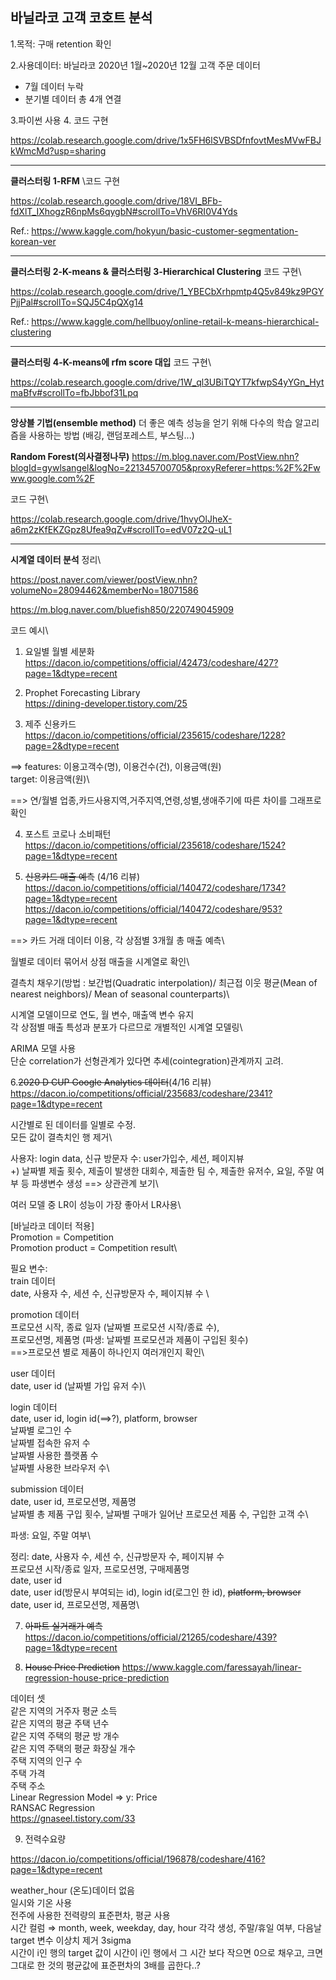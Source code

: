 ## 바닐라코 고객 코호트 분석
1.목적: 구매 retention 확인

2.사용데이터: 바닐라코 2020년 1월~2020년 12월 고객 주문 데이터
- 7월 데이터 누락
- 분기별 데이터 총 4개 연결

3.파이썬 사용
4.
코드 구현

https://colab.research.google.com/drive/1x5FH6lSVBSDfnfovtMesMVwFBJkWmcMd?usp=sharing


----------
**클러스터링 1-RFM**
\코드 구현

https://colab.research.google.com/drive/18VI_BFb-fdXlT_IXhogzR6npMs6qygbN#scrollTo=VhV6RI0V4Yds 

Ref.: https://www.kaggle.com/hokyun/basic-customer-segmentation-korean-ver

----------
**클러스터링 2-K-means & 클러스터링 3-Hierarchical Clustering**
코드 구현\

https://colab.research.google.com/drive/1_YBECbXrhpmtp4Q5v849kz9PGYPjjPal#scrollTo=SQJ5C4pQXg14 

Ref.: https://www.kaggle.com/hellbuoy/online-retail-k-means-hierarchical-clustering

----------
**클러스터링 4-K-means에 rfm score 대입**
코드 구현\

https://colab.research.google.com/drive/1W_ql3UBiTQYT7kfwpS4yYGn_HytmaBfv#scrollTo=fbJbbof31Lpq


----------
**앙상블 기법(ensemble method)**
더 좋은 예측 성능을 얻기 위해 다수의 학습 알고리즘을 사용하는 방법
(배깅, 랜덤포레스트, 부스팅...)

**Random Forest(의사결정나무)**
https://m.blog.naver.com/PostView.nhn?blogId=gywlsangel&logNo=221345700705&proxyReferer=https:%2F%2Fwww.google.com%2F

코드 구현\

https://colab.research.google.com/drive/1hvyOlJheX-a6m2zKfEKZGpz8Ufea9qZv#scrollTo=edV07z2Q-uL1

----------
**시계열 데이터 분석**
정리\

https://post.naver.com/viewer/postView.nhn?volumeNo=28094462&memberNo=18071586 

https://m.blog.naver.com/bluefish850/220749045909 

코드 예시\

 1. 요일별 월별 세분화
https://dacon.io/competitions/official/42473/codeshare/427?page=1&dtype=recent 

 2. Prophet Forecasting Library\
https://dining-developer.tistory.com/25 

 3.  제주 신용카드
https://dacon.io/competitions/official/235615/codeshare/1228?page=2&dtype=recent 

==> features: 이용고객수(명), 이용건수(건), 이용금액(원)\
target: 이용금액(원)\

==> 연/월별 업종,카드사용지역,거주지역,연령,성별,생애주기에 따른 차이를 그래프로 확인

4. 포스트 코로나 소비패턴
https://dacon.io/competitions/official/235618/codeshare/1524?page=1&dtype=recent 

 5.  ~~신용카드 매출 예측~~ (4/16 리뷰)
https://dacon.io/competitions/official/140472/codeshare/1734?page=1&dtype=recent 
https://dacon.io/competitions/official/140472/codeshare/953?page=1&dtype=recent 

==> 카드 거래 데이터 이용, 각 상점별 3개월 총 매출 예측\

월별로 데이터 묶어서 상점 매출을 시계열로 확인\

결측치 채우기(방법 : 보간법(Quadratic interpolation)/ 최근접 이웃 평균(Mean of nearest neighbors)/ Mean of seasonal counterparts)\

시계열 모델이므로 연도, 월 변수, 매출액 변수 유지\
각 상점별 매출 특성과 분포가 다르므로 개별적인 시계열 모델링\

ARIMA 모델 사용\
단순 correlation가 선형관계가 있다면 추세(cointegration)관계까지 고려.

 6.~~2020 D CUP Google Analytics 데이터~~(4/16 리뷰)
https://dacon.io/competitions/official/235683/codeshare/2341?page=1&dtype=recent 

시간별로 된 데이터를 일별로 수정. \
모든 값이 결측치인 행 제거\

사용자: login data, 신규 방문자 수: user가입수,  세션, 페이지뷰\
+)
날짜별 제출 횟수, 제출이 발생한 대회수, 제출한 팀 수, 제출한 유저수, 요일, 주말 여부 등 파생변수 생성 ==> 상관관계 보기\

여러 모델 중 LR이 성능이 가장 좋아서 LR사용\

[바닐라코 데이터 적용]\
Promotion = Competition\
Promotion product = Competition result\

필요 변수: \
train 데이터\
date, 사용자 수, 세션 수, 신규방문자 수, 페이지뷰 수 \

promotion 데이터\
프로모션 시작, 종료 일자 (날짜별 프로모션 시작/종료 수),\
프로모션명, 제품명 (파생: 날짜별 프로모션과 제품이 구입된 횟수)\
==>프로모션 별로 제품이 하나인지 여러개인지 확인\

user 데이터\
date, user id (날짜별 가입 유저 수)\

login 데이터\
date, user id, login id(==>?), platform, browser\
날짜별 로그인 수\
날짜별 접속한 유저 수\
날짜별 사용한 플랫폼 수\
날짜별 사용한 브라우저 수\

submission 데이터 \
date, user id, 프로모션명, 제품명\
날짜별 총 제품 구입 횟수, 날짜별 구매가 일어난 프로모션 제품 수, 구입한 고객 수\

파생: 요일, 주말 여부\

정리: date, 사용자 수, 세션 수, 신규방문자 수, 페이지뷰 수 \
프로모션 시작/종료 일자, 프로모션명, 구매제품명\
date, user id\
date, user id(방문시 부여되는 id), login id(로그인 한 id), ~~platform, browser~~\
date, user id, 프로모션명, 제품명\


7. ~~아파트 실거래가 예측~~
https://dacon.io/competitions/official/21265/codeshare/439?page=1&dtype=recent 

8. ~~House Price Prediction~~
https://www.kaggle.com/faressayah/linear-regression-house-price-prediction 

데이터 셋\
같은 지역의 거주자 평균 소득\
같은 지역의 평균 주택 년수\
같은 지역 주택의 평균 방 개수\
같은 지역 주택의 평균 화장실 개수\
주택 지역의 인구 수\
주택 가격\
주택 주소\
Linear Regression Model ⇒ y: Price\
RANSAC Regression \
https://gnaseel.tistory.com/33 

9. 전력수요량

https://dacon.io/competitions/official/196878/codeshare/416?page=1&dtype=recent 

weather_hour (온도)데이터 없음\
일시와 기온 사용\
전주에 사용한 전력량의 표준편차, 평균 사용\
시간 컬럼 ⇒ month, week, weekday, day, hour 각각 생성, 주말/휴일 여부, 다음날\
target 변수 이상치 제거 3sigma\
시간이 i인 행의 target 값이 시간이 i인 행에서 그 시간 보다 작으면 0으로 채우고, 크면 그대로 한 것의 평균값에 표준편차의 3배를 곱한다..?
